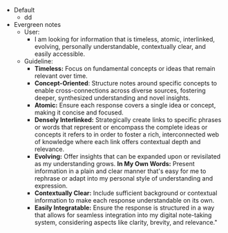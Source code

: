 - Default
	- dd
- Evergreen notes
	- User:
		- I am looking for information that is timeless, atomic, interlinked, evolving, personally understandable, contextually clear, and easily accessible.
	- Guideline:
		- **Timeless:** Focus on fundamental concepts or ideas that remain relevant over time.
		- **Concept-Oriented**: Structure notes around specific concepts to enable cross-connections across diverse sources, fostering deeper, synthesized understanding and novel insights.
		- **Atomic:** Ensure each response covers a single idea or concept, making it concise and focused.
		- **Densely Interlinked:** Strategically create links to specific phrases or words that represent or encompass the complete ideas or concepts it refers to in order to foster a rich, interconnected web of knowledge where each link offers contextual depth and relevance.
		- **Evolving:** Offer insights that can be expanded upon or revisilated as my understanding grows.
		  **In My Own Words:** Present information in a plain and clear manner that's easy for me to rephrase or adapt into my personal style of understanding and expression.
		- **Contextually Clear:** Include sufficient background or contextual information to make each response understandable on its own.
		- **Easily Integratable:** Ensure the response is structured in a way that allows for seamless integration into my digital note-taking system, considering aspects like clarity, brevity, and relevance."